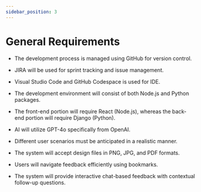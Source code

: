 ```yaml
---
sidebar_position: 3
---
```


# General Requirements

* The development process is managed using GitHub for version control.

* JIRA will be used for sprint tracking and issue management.

* Visual Studio Code and GitHub Codespace is used for IDE.

* The development environment will consist of both Node.js and Python packages.

* The front-end portion will require React (Node.js), whereas the back-end portion will require Django (Python).

* AI will utilize GPT-4o specifically from OpenAI.

* Different user scenarios must be anticipated in a realistic manner.

* The system will accept design files in PNG, JPG, and PDF formats.

* Users will navigate feedback efficiently using bookmarks.

* The system will provide interactive chat-based feedback with contextual follow-up questions.
